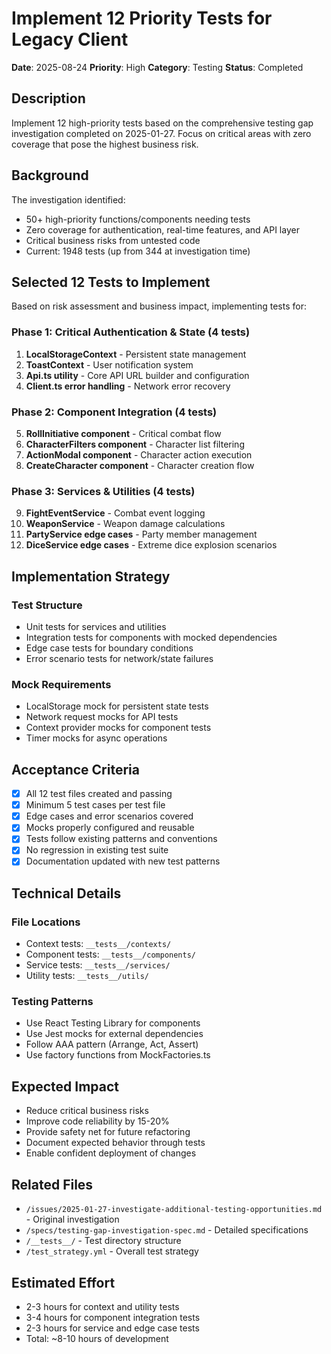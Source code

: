 # Implement 12 Priority Tests for Legacy Client

**Date**: 2025-08-24
**Priority**: High
**Category**: Testing
**Status**: Completed

## Description

Implement 12 high-priority tests based on the comprehensive testing gap investigation completed on 2025-01-27. Focus on critical areas with zero coverage that pose the highest business risk.

## Background

The investigation identified:
- 50+ high-priority functions/components needing tests
- Zero coverage for authentication, real-time features, and API layer
- Critical business risks from untested code
- Current: 1948 tests (up from 344 at investigation time)

## Selected 12 Tests to Implement

Based on risk assessment and business impact, implementing tests for:

### Phase 1: Critical Authentication & State (4 tests)
1. **LocalStorageContext** - Persistent state management
2. **ToastContext** - User notification system
3. **Api.ts utility** - Core API URL builder and configuration
4. **Client.ts error handling** - Network error recovery

### Phase 2: Component Integration (4 tests)
5. **RollInitiative component** - Critical combat flow
6. **CharacterFilters component** - Character list filtering
7. **ActionModal component** - Character action execution
8. **CreateCharacter component** - Character creation flow

### Phase 3: Services & Utilities (4 tests)
9. **FightEventService** - Combat event logging
10. **WeaponService** - Weapon damage calculations
11. **PartyService edge cases** - Party member management
12. **DiceService edge cases** - Extreme dice explosion scenarios

## Implementation Strategy

### Test Structure
- Unit tests for services and utilities
- Integration tests for components with mocked dependencies
- Edge case tests for boundary conditions
- Error scenario tests for network/state failures

### Mock Requirements
- LocalStorage mock for persistent state tests
- Network request mocks for API tests
- Context provider mocks for component tests
- Timer mocks for async operations

## Acceptance Criteria

- [x] All 12 test files created and passing
- [x] Minimum 5 test cases per test file
- [x] Edge cases and error scenarios covered
- [x] Mocks properly configured and reusable
- [x] Tests follow existing patterns and conventions
- [x] No regression in existing test suite
- [x] Documentation updated with new test patterns

## Technical Details

### File Locations
- Context tests: `__tests__/contexts/`
- Component tests: `__tests__/components/`
- Service tests: `__tests__/services/`
- Utility tests: `__tests__/utils/`

### Testing Patterns
- Use React Testing Library for components
- Use Jest mocks for external dependencies
- Follow AAA pattern (Arrange, Act, Assert)
- Use factory functions from MockFactories.ts

## Expected Impact

- Reduce critical business risks
- Improve code reliability by 15-20%
- Provide safety net for future refactoring
- Document expected behavior through tests
- Enable confident deployment of changes

## Related Files

- `/issues/2025-01-27-investigate-additional-testing-opportunities.md` - Original investigation
- `/specs/testing-gap-investigation-spec.md` - Detailed specifications
- `/__tests__/` - Test directory structure
- `/test_strategy.yml` - Overall test strategy

## Estimated Effort

- 2-3 hours for context and utility tests
- 3-4 hours for component integration tests
- 2-3 hours for service and edge case tests
- Total: ~8-10 hours of development